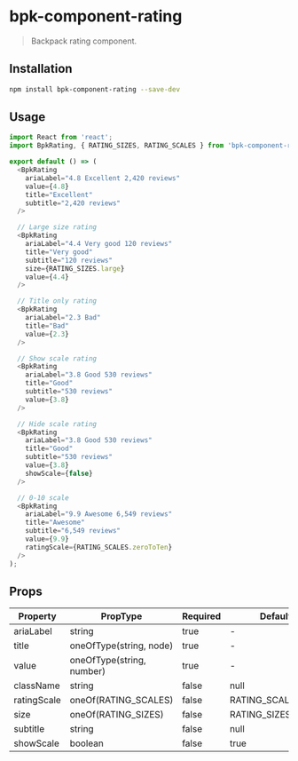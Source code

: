 # bpk-component-rating

> Backpack rating component.

## Installation

```sh
npm install bpk-component-rating --save-dev
```

## Usage

```js
import React from 'react';
import BpkRating, { RATING_SIZES, RATING_SCALES } from 'bpk-component-rating';

export default () => (
  <BpkRating
    ariaLabel="4.8 Excellent 2,420 reviews"
    value={4.8}
    title="Excellent"
    subtitle="2,420 reviews"
  />

  // Large size rating
  <BpkRating
    ariaLabel="4.4 Very good 120 reviews"
    title="Very good"
    subtitle="120 reviews"
    size={RATING_SIZES.large}
    value={4.4}
  />

  // Title only rating
  <BpkRating
    ariaLabel="2.3 Bad"
    title="Bad"
    value={2.3}
  />

  // Show scale rating
  <BpkRating
    ariaLabel="3.8 Good 530 reviews"
    title="Good"
    subtitle="530 reviews"
    value={3.8}
  />

  // Hide scale rating
  <BpkRating
    ariaLabel="3.8 Good 530 reviews"
    title="Good"
    subtitle="530 reviews"
    value={3.8}
    showScale={false}
  />

  // 0-10 scale
  <BpkRating
    ariaLabel="9.9 Awesome 6,549 reviews"
    title="Awesome"
    subtitle="6,549 reviews"
    value={9.9}
    ratingScale={RATING_SCALES.zeroToTen}
  />
);
```

## Props

| Property  | PropType              | Required | Default Value     |
| --------- | --------------------- | -------- | ----------------- |
| ariaLabel | string                | true     | -                 |
| title     | oneOfType(string, node) | true     | -                 |
| value     | oneOfType(string, number) | true     | -               |
| className | string                | false    | null              |
| ratingScale | oneOf(RATING_SCALES) | false    | RATING_SCALES.zeroToFive |
| size      | oneOf(RATING_SIZES)   | false    | RATING_SIZES.base |
| subtitle  | string                | false    | null              |
| showScale  | boolean               | false    | true             |